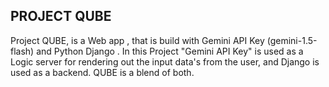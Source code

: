PROJECT QUBE
-----------------------------------------------------------------------------------------------------------------------------

Project QUBE, is a Web app , that is build with Gemini API Key (gemini-1.5-flash) and Python Django .
In this Project "Gemini API Key" is used as a Logic server for rendering out the input data's from the user, and Django is used as a backend. QUBE is a blend of both.


